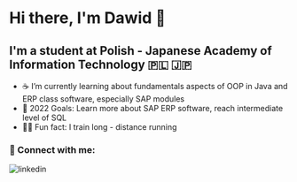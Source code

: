 # Hi there, I'm Dawid 👋 
  
## I'm a student at Polish - Japanese Academy of Information Technology 🇵🇱 🇯🇵

- ☕ I’m currently learning about fundamentals aspects of OOP in Java and ERP class software, especially SAP modules
- 💫 2022 Goals: Learn more about SAP ERP software, reach intermediate level of SQL
- 🏃‍♂️ Fun fact: I train long - distance running

###  🤝 Connect with me:

![linkedin](https://cloud.githubusercontent.com/assets/17016297/18839848/0fc7e74e-83d2-11e6-8c6a-277fc9d6e067.png)











[2]:https://www.linkedin.com/in/https://www.linkedin.com/in/dawid-sadownik-429468236/
